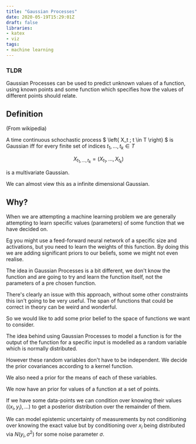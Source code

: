 ```yaml
---
title: "Gaussian Processes"
date: 2020-05-19T15:29:01Z
draft: false
libraries:
- katex
- viz
tags:
- machine learning
---
```


### TLDR
Gaussian Processes can be used to predict unknown values of a function, using known points and some function which specifies how the values of different points should relate.


## Definition

(From wikipedia)

A time continuous schochastic process $ \left\{ X_t ; t \in T \right\} $ is Gaussian iff for every finite set of indices $t_1,\ldots ,t_k  \in T$

$$X_{t_1,\ldots, t_k} = \left(X_{t_1} , \ldots,  X_{t_k} \right)$$

is a multivariate Gaussian.

We can almost view this as a infinite dimensional Gaussian.

## Why?

When we are attempting a machine learning problem we are generally attempting to learn specific values (parameters) of some function that we have decided on.

Eg you might use a feed-forward neural network of a specific size and activations, but you need to learn the weights of this function. By doing this we are adding significant priors to our beliefs, some we might not even realise.

The idea in Gaussian Processes is a bit different, we don't know the function and are going to try and learn the function itself, not the parameters of a pre chosen function.

There's clearly an issue with this approach, without some other constraints this isn't going to be very useful. The span of functions that could be correct in theory can be weird and wonderful.

So we would like to add some prior belief to the space of functions we want to consider.

The idea behind using Gaussian Processes to model a function is for the output of the function for a specific input is modelled as a random variable which is normally distributed.

However these random variables don't have to be independent. We decide the prior covariances according to a kernel function.

We also need a prior for the means of each of these variables.

We now have an prior for values of a function at a set of points.


If we have some data-points we can condition over knowing their values $\left((x_i, y_i), \ldots \right)$ to get a posterior distribution over the remainder of them.

 We can model epistemic uncertainty of measurements by not conditioning over knowing the exact value but by conditioning over $x_i$ being distributed via $N(y_i, \sigma^2)$ for some noise parameter $\sigma$.
